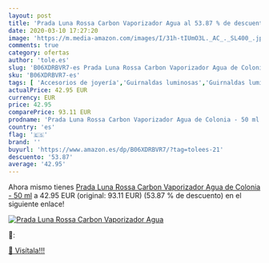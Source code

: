 ```yaml
---
layout: post
title: 'Prada Luna Rossa Carbon Vaporizador Agua al 53.87 % de descuento'
date: 2020-03-10 17:27:20
image: 'https://m.media-amazon.com/images/I/31h-tIUmO3L._AC_._SL400_.jpg'
comments: true
category: ofertas
author: 'tole.es'
slug: 'B06XDRBVR7-es Prada Luna Rossa Carbon Vaporizador Agua de Colonia - 50 ml'
sku: 'B06XDRBVR7-es'
tags: [ 'Accesorios de joyería','Guirnaldas luminosas','Guirnaldas luminosas de interior','Iluminación','Joyería','Limpieza y cuidado de joyas','agua','colonia','de', ]
actualPrice: 42.95 EUR
currency: EUR
price: 42.95
comparePrice: 93.11 EUR
prodname: 'Prada Luna Rossa Carbon Vaporizador Agua de Colonia - 50 ml'
country: 'es'
flag: '🇪🇸'
brand: ''
buyurl: 'https://www.amazon.es/dp/B06XDRBVR7/?tag=tolees-21'
descuento: '53.87'
average: '42.95'
---
```


Ahora mismo tienes [Prada Luna Rossa Carbon Vaporizador Agua de Colonia - 50 ml](https://www.amazon.es/dp/B06XDRBVR7/?tag=tolees-21) a 42.95 EUR (original: 93.11 EUR) (53.87 %  de descuento) en el siguiente enlace!

[![Prada Luna Rossa Carbon Vaporizador Agua](https://m.media-amazon.com/images/I/31h-tIUmO3L._AC_._SL400_.jpg)](https://www.amazon.es/dp/B06XDRBVR7/?tag=tolees-21)

🔎:


[🛒 Visítala!!!](https://www.amazon.es/dp/B06XDRBVR7/?tag=tolees-21)
